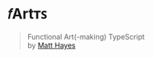 # 𝑓Artᴛꜱ

> Functional Art(-making) TypeScript<br/>
> by [Matt Hayes](https://github.com/mysterycommand)
